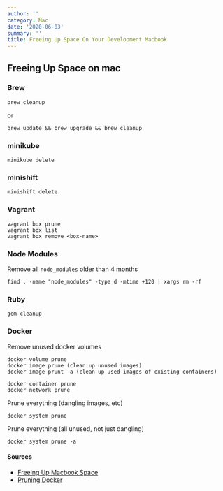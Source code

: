 ```yaml
---
author: ''
category: Mac
date: '2020-06-03'
summary: ''
title: Freeing Up Space On Your Development Macbook
---
```

## Freeing Up Space on mac

### Brew

    brew cleanup

or

    brew update && brew upgrade && brew cleanup

### minikube

    minikube delete

### minishift

    minishift delete

### Vagrant

    vagrant box prune
    vagrant box list
    vagrant box remove <box-name>

### Node Modules

Remove all `node_modules` older than 4 months

    find . -name "node_modules" -type d -mtime +120 | xargs rm -rf

### Ruby

    gem cleanup

### Docker

Remove unused docker volumes

    docker volume prune 
    docker image prune (clean up unused images)
    docker image prunt -a (clean up used images of existing containers)
    
    docker container prune
    docker network prune

Prune everything (dangling images, etc)

    docker system prune

Prune everything (all unused, not just dangling)

    docker system prune -a

#### Sources

* [Freeing Up Macbook Space](https://www.freecodecamp.org/news/how-to-free-up-space-on-your-developer-mac-f542f66ddfb/)
* [Pruning Docker](https://docs.docker.com/config/pruning/)